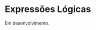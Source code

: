 <script src="jquery-3.4.1.min.js"></script>
<script src="jquery_preventDefault.js"></script>  

# Expressões Lógicas

Em desenvolvimento.